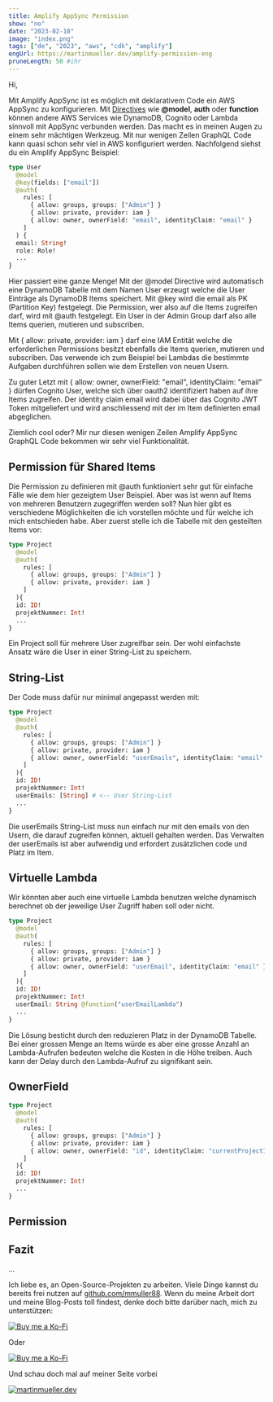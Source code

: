 ```yaml
---
title: Amplify AppSync Permission
show: "no"
date: "2023-02-10"
image: "index.png"
tags: ["de", "2023", "aws", "cdk", "amplify"]
engUrl: https://martinmueller.dev/amplify-permission-eng
pruneLength: 50 #ihr
---
```


Hi,

Mit Amplify AppSync ist es möglich mit deklarativem Code ein AWS AppSync zu konfigurieren. Mit [Directives](https://docs.amplify.aws/cli-legacy/graphql-transformer/directives/) wie __@model__, __auth__ oder __function__ können andere AWS Services wie DynamoDB, Cognito oder Lambda sinnvoll mit AppSync verbunden werden. Das macht es in meinen Augen zu einem sehr mächtigen Werkzeug. Mit nur wenigen Zeilen GraphQL Code kann quasi schon sehr viel in AWS konfiguriert werden. Nachfolgend siehst du ein Amplify AppSync Beispiel:

```graphql
type User
  @model
  @key(fields: ["email"])
  @auth(
    rules: [
      { allow: groups, groups: ["Admin"] }
      { allow: private, provider: iam }
      { allow: owner, ownerField: "email", identityClaim: "email" }
    ]
  ) {
  email: String!
  role: Role!
  ...
}
```

Hier passiert eine ganze Menge! Mit der @model Directive wird automatisch eine DynamoDB Tabelle mit dem Namen User erzeugt welche die User Einträge als DynamoDB Items speichert. Mit @key wird die email als PK (Partition Key) festgelegt. Die Permission, wer also auf die Items zugreifen darf, wird mit @auth festgelegt. Ein User in der Admin Group darf also alle Items querien, mutieren und subscriben.

Mit { allow: private, provider: iam } darf eine IAM Entität welche die erforderlichen Permissions besitzt ebenfalls die Items querien, mutieren und subscriben. Das verwende ich zum Beispiel bei Lambdas die bestimmte Aufgaben durchführen sollen wie dem Erstellen von neuen Usern.

Zu guter Letzt mit { allow: owner, ownerField: "email", identityClaim: "email" } dürfen Cognito User, welche sich über oauth2 identifiziert haben auf ihre Items zugreifen. Der identity claim email wird dabei über das Cognito JWT Token mitgeliefert und wird anschliessend mit der im Item definierten email abgeglichen.

Ziemlich cool oder? Mir nur diesen wenigen Zeilen Amplify AppSync GraphQL Code bekommen wir sehr viel Funktionalität.

## Permission für Shared Items

Die Permission zu definieren mit @auth funktioniert sehr gut für einfache Fälle wie dem hier gezeigtem User Beispiel. Aber was ist wenn auf Items von mehreren Benutzern zugegriffen werden soll? Nun hier gibt es verschiedene Möglichkeiten die ich vorstellen möchte und für welche ich mich entschieden habe. Aber zuerst stelle ich die Tabelle mit den gesteilten Items vor:

```graphql
type Project
  @model
  @auth(
    rules: [
      { allow: groups, groups: ["Admin"] }
      { allow: private, provider: iam }
    ]
  ){
  id: ID!
  projektNummer: Int!
  ...
}
```

Ein Project soll für mehrere User zugreifbar sein. Der wohl einfachste Ansatz wäre die User in einer String-List zu speichern.

## String-List

Der Code muss dafür nur minimal angepasst werden mit:

```graphql
type Project
  @model
  @auth(
    rules: [
      { allow: groups, groups: ["Admin"] }
      { allow: private, provider: iam }
      { allow: owner, ownerField: "userEmails", identityClaim: "email" }
    ]
  ){
  id: ID!
  projektNummer: Int!
  userEmails: [String] # <-- User String-List
  ...
}
```

Die userEmails String-List muss nun einfach nur mit den emails von den Usern, die darauf zugreifen können, aktuell gehalten werden. Das Verwalten der userEmails ist aber aufwendig und erfordert zusätzlichen code und Platz im Item.

## Virtuelle Lambda

Wir könnten aber auch eine virtuelle Lambda benutzen welche dynamisch berechnet ob der jeweilige User Zugriff haben soll oder nicht.

```graphql
type Project
  @model
  @auth(
    rules: [
      { allow: groups, groups: ["Admin"] }
      { allow: private, provider: iam }
      { allow: owner, ownerField: "userEmail", identityClaim: "email" }
    ]
  ){
  id: ID!
  projektNummer: Int!
  userEmail: String @function("userEmailLambda")
  ...
}
```

Die Lösung besticht durch den reduzieren Platz in der DynamoDB Tabelle. Bei einer grossen Menge an Items würde es aber eine grosse Anzahl an Lambda-Aufrufen bedeuten welche die Kosten in die Höhe treiben. Auch kann der Delay durch den Lambda-Aufruf zu signifikant sein.

## OwnerField

```graphql
type Project
  @model
  @auth(
    rules: [
      { allow: groups, groups: ["Admin"] }
      { allow: private, provider: iam }
      { allow: owner, ownerField: "id", identityClaim: "currentProjectId" }
    ]
  ){
  id: ID!
  projektNummer: Int!
  ...
}
```

## Permission



## Fazit

...

Ich liebe es, an Open-Source-Projekten zu arbeiten. Viele Dinge kannst du bereits frei nutzen auf [github.com/mmuller88](https://github.com/mmuller88). Wenn du meine Arbeit dort und meine Blog-Posts toll findest, denke doch bitte darüber nach, mich zu unterstützen:

[![Buy me a Ko-Fi](https://storage.ko-fi.com/cdn/useruploads/png_d554a01f-60f0-4969-94d1-7b69f3e28c2fcover.jpg?v=69a332f2-b808-4369-8ba3-dae0d1100dd4)](https://ko-fi.com/T6T1BR59W)

Oder

[![Buy me a Ko-Fi](https://theastrologypodcast.com/wp-content/uploads/2015/06/become-my-patron-05.jpg)](https://www.patreon.com/bePatron?u=29010217)

Und schau doch mal auf meiner Seite vorbei

[![martinmueller.dev](https://martinmueller.dev/static/84caa5292a6d0c37c48ae280d04b5fa6/a7715/joint.jpg)](https://martinmueller.dev/resume)